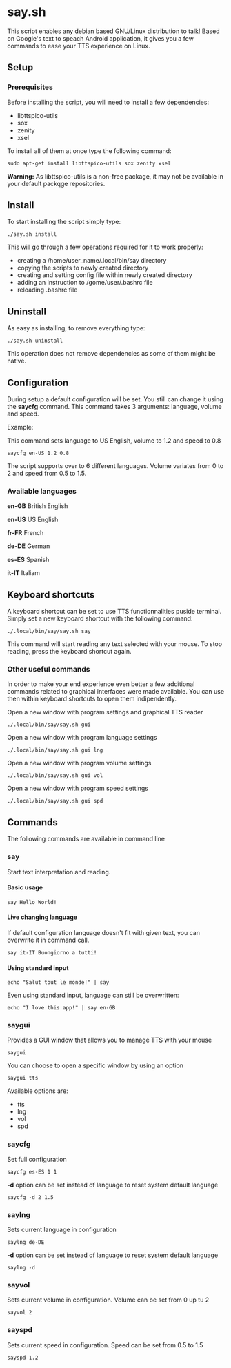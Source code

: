 # say.sh

This script enables any debian based GNU/Linux distribution to talk! Based on Google's text to speach Android application, it gives you a few commands to ease your TTS experience on Linux.

## Setup

### Prerequisites

Before installing the script, you will need to install a few dependencies:

- libttspico-utils
- sox
- zenity
- xsel

To install all of them at once type the following command:

```
sudo apt-get install libttspico-utils sox zenity xsel
```

**Warning:** As libttspico-utils is a non-free package, it may not be available in your default packqge repositories.

## Install

To start installing the script simply type:

```
./say.sh install
```

This will go through a few operations required for it to work properly:

- creating a /home/user_name/.local/bin/say directory
- copying the scripts to newly created directory
- creating and setting config file within newly created directory
- adding an instruction to /gome/user/.bashrc file
- reloading .bashrc file

## Uninstall

As easy as installing, to remove everything type:

```
./say.sh uninstall
```

This operation does not remove dependencies as some of them might be native.

## Configuration

During setup a default configuration will be set. You still can change it using the **saycfg** command. This command takes 3 arguments: language, volume and speed.

Example:

This command sets language to US English, volume to 1.2 and speed to 0.8

```
saycfg en-US 1.2 0.8
```

The script supports over to 6 different languages. Volume variates from 0 to 2 and speed from 0.5 to 1.5.

### Available languages

**en-GB** British English

**en-US** US English

**fr-FR** French

**de-DE** German

**es-ES** Spanish

**it-IT** Italiam

## Keyboard shortcuts

A keyboard shortcut can be set to use TTS functionnalities puside terminal. Simply set a new keyboard shortcut with the following command:

```
./.local/bin/say/say.sh say
```

This command will start reading any text selected with your mouse. To stop reading, press the keyboard shortcut again.

### Other useful commands

In order to make your end experience even better a few additional commands related to graphical interfaces were made available. You can use then within keyboard shortcuts to open them indipendently.

Open a new window with program settings and graphical TTS reader

```
./.local/bin/say/say.sh gui
```

Open a new window with program language settings

```
./.local/bin/say/say.sh gui lng
```

Open a new window with program volume settings

```
./.local/bin/say/say.sh gui vol
```

Open a new window with program speed settings

```
./.local/bin/say/say.sh gui spd
```

## Commands

The following commands are available in command line

### say

Start text interpretation and reading.

#### Basic usage

```
say Hello World!
```

#### Live changing language

If default configuration language doesn't fit with given text, you can overwrite it in command call.

```
say it-IT Buongiorno a tutti!
```

#### Using standard input

```
echo "Salut tout le monde!" | say
```

Even using standard input, language can still be overwritten:

```
echo "I love this app!" | say en-GB
```

### saygui

Provides a GUI window that allows you to manage TTS with your mouse

```
saygui
```

You can choose to open a specific window by using an option

```
saygui tts
```

Available options are:

- tts
- lng
- vol
- spd

### saycfg

Set full configuration

```
saycfg es-ES 1 1
```

**-d** option can be set instead of language to reset system default language

```
saycfg -d 2 1.5
```

### saylng

Sets current language in configuration

```
saylng de-DE
```

**-d** option can be set instead of language to reset system default language

```
saylng -d
```

### sayvol

Sets current volume in configuration. Volume can be set from 0 up tu 2

```
sayvol 2
```

### sayspd

Sets current speed in configuration. Speed can be set from 0.5 to 1.5

```
sayspd 1.2
```
